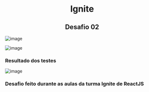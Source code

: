 <h1 align="center"> Ignite </h1>
<h2 align="center">Desafio 02 </h2>

![image](https://user-images.githubusercontent.com/82004348/126047555-052574c4-1f95-4765-914d-5bb971bfcff1.png)


![image](https://user-images.githubusercontent.com/82004348/126047565-aa026aa3-2069-49f9-84fc-de20f185e9a5.png)



<h3>Resultado dos testes </h3>

![image](https://user-images.githubusercontent.com/82004348/126047587-e3d1b8a5-259e-4f66-8171-1c4abafaff71.png)


<h3> Desafio feito durante as aulas da turma Ignite de ReactJS </h3>
